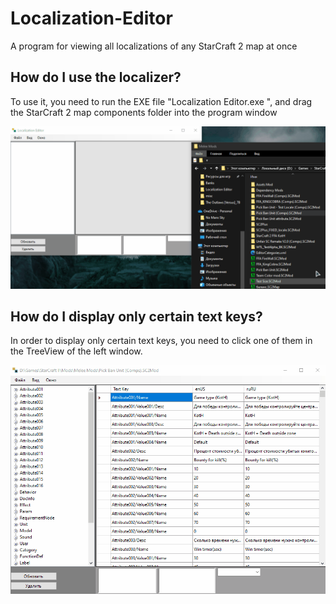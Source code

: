 # Localization-Editor
 A program for viewing all localizations of any StarCraft 2 map at once


 ## How do I use the localizer?

 To use it, you need to run the EXE file "Localization Editor.exe ", and drag the StarCraft 2 map components folder into the program window

 ![](src/DragComponentsFolder.gif)

## How do I display only certain text keys?
In order to display only certain text keys, you need to click one of them in the TreeView of the left window.

 ![](src/ViewCertainTextKeys.gif)